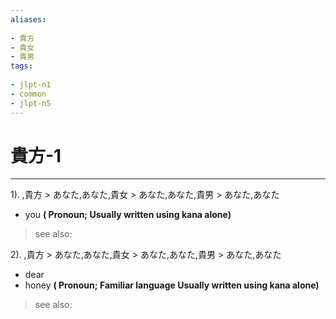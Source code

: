 ```yaml
---
aliases:
    
- 貴方
- 貴女
- 貴男
tags:
    
- jlpt-n1
- common
- jlpt-n5
---
```


# 貴方-1
---
1).
,貴方 > あなた,あなた,貴女 > あなた,あなた,貴男 > あなた,あなた

- you
**( Pronoun; Usually written using kana alone)**
> see also: 
            
2).
,貴方 > あなた,あなた,貴女 > あなた,あなた,貴男 > あなた,あなた

- dear
- honey
**( Pronoun; Familiar language Usually written using kana alone)**
> see also: 
            